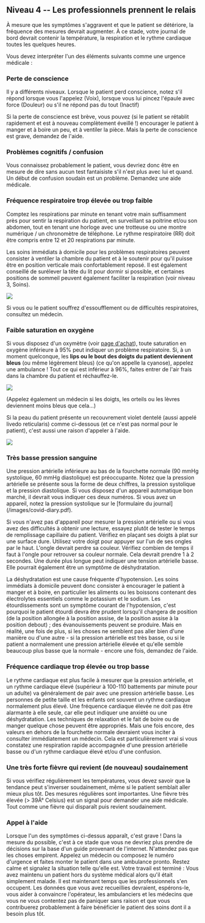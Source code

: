 ## Niveau 4 -- Les professionnels prennent le relais

À mesure que les symptômes s'aggravent et que le patient se détériore, la fréquence des mesures devrait augmenter. À ce stade, votre journal de bord devrait contenir la température, la respiration et le rythme cardiaque toutes les quelques heures.

Vous devez interpréter l'un des éléments suivants comme une urgence médicale :

### Perte de conscience

Il y a différents niveaux. Lorsque le patient perd conscience, notez s'il répond lorsque vous l'appelez (Voix), lorsque vous lui pincez l'épaule avec force (Douleur) ou s'il ne répond pas du tout (Inactif)

Si la perte de conscience est brève, vous pouvez (si le patient se rétablit rapidement et est à nouveau complètement éveillé !) encourager le patient à manger et à boire un peu, et à ventiler la pièce. Mais la perte de conscience est grave, demandez de l'aide.

### Problèmes cognitifs / confusion

Vous connaissez probablement le patient, vous devriez donc être en mesure de dire sans aucun test fantaisiste s'il n'est plus avec lui et quand. Un début de confusion soudain est un problème. Demandez une aide médicale.

### Fréquence respiratoire trop élevée ou trop faible

Comptez les respirations par minute en tenant votre main suffisamment près pour sentir la respiration du patient, en surveillant sa poitrine et/ou son abdomen, tout en tenant une horloge avec une trotteuse ou une montre numérique / un chronomètre de téléphone. Le rythme respiratoire (RR) doit être compris entre 12 et 20 respirations par minute. 

Les soins immédiats à domicile pour les problèmes respiratoires peuvent consister à ventiler la chambre du patient et à le soutenir pour qu'il puisse être en position verticale mais confortablement reposé. Il est également conseillé de surélever la tête du lit pour dormir si possible, et certaines positions de sommeil peuvent également faciliter la respiration (voir niveau 3, Soins).

![](/images/dyspnoe.png)

Si vous ou le patient souffrez d'essoufflement ou de difficultés respiratoires, consultez un médecin. 

### Faible saturation en oxygène

Si vous disposez d'un oxymètre (voir [page d'achat](/commerces)), toute saturation en oxygène inférieure à 95% peut indiquer un problème respiratoire. Si, à un moment quelconque, les **lips ou le bout des doigts du patient deviennent bleus** (ou même légèrement bleus) (ce qu'on appelle la cyanose), appelez une ambulance ! Tout ce qui est inférieur à 96%, faites entrer de l'air frais dans la chambre du patient et réchauffez-le.

![](/images/cyanosis.png)

(Appelez également un médecin si les doigts, les orteils ou les lèvres deviennent moins bleus que cela...)

Si la peau du patient présente un recouvrement violet dentelé (aussi appelé livedo reticularis) comme ci-dessous (et ce n'est pas normal pour le patient), c'est aussi une raison d'appeler à l'aide.

![](/images/livedo-reticularis.png)

### Très basse pression sanguine

Une pression artérielle inférieure au bas de la fourchette normale (90 mmHg systolique, 60 mmHg diastolique) est préoccupante. Notez que la pression artérielle se présente sous la forme de deux chiffres, la pression systolique et la pression diastolique. Si vous disposez d'un appareil automatique bon marché, il devrait vous indiquer ces deux numéros. Si vous avez un appareil, notez la pression systolique sur le [formulaire du journal] (/images/covid-diary.pdf).

Si vous n'avez pas d'appareil pour mesurer la pression artérielle ou si vous avez des difficultés à obtenir une lecture, essayez plutôt de tester le temps de remplissage capillaire du patient. Vérifiez en plaçant ses doigts à plat sur une surface dure. Utilisez votre doigt pour appuyer sur l'un de ses ongles par le haut. L'ongle devrait perdre sa couleur. Vérifiez combien de temps il faut à l'ongle pour retrouver sa couleur normale. Cela devrait prendre 1 à 2 secondes. Une durée plus longue peut indiquer une tension artérielle basse. Elle pourrait également être un symptôme de déshydratation. 

La déshydratation est une cause fréquente d'hypotension. Les soins immédiats à domicile peuvent donc consister à encourager le patient à manger et à boire, en particulier les aliments ou les boissons contenant des électrolytes essentiels comme le potassium et le sodium. Les étourdissements sont un symptôme courant de l'hypotension, c'est pourquoi le patient étourdi devra être prudent lorsqu'il changera de position (de la position allongée à la position assise, de la position assise à la position debout) ; des évanouissements peuvent se produire. Mais en réalité, une fois de plus, si les choses ne semblent pas aller bien d'une manière ou d'une autre - si la pression artérielle est très basse, ou si le patient a normalement une pression artérielle élevée et qu'elle semble beaucoup plus basse que la normale - encore une fois, demandez de l'aide.

### Fréquence cardiaque trop élevée ou trop basse

Le rythme cardiaque est plus facile à mesurer que la pression artérielle, et un rythme cardiaque élevé (supérieur à 100-110 battements par minute pour un adulte) va généralement de pair avec une pression artérielle basse. Les personnes de petite taille et les enfants ont souvent un rythme cardiaque normalement plus élevé. Une fréquence cardiaque élevée ne doit pas être alarmante à elle seule, car elle peut indiquer une anxiété ou une déshydratation. Les techniques de relaxation et le fait de boire ou de manger quelque chose peuvent être appropriés. Mais une fois encore, des valeurs en dehors de la fourchette normale devraient vous inciter à consulter immédiatement un médecin. Cela est particulièrement vrai si vous constatez une respiration rapide accompagnée d'une pression artérielle basse ou d'un rythme cardiaque élevé et/ou d'une confusion. 

### Une très forte fièvre qui revient (de nouveau) soudainement

Si vous vérifiez régulièrement les températures, vous devez savoir que la tendance peut s'inverser soudainement, même si le patient semblait aller mieux plus tôt. Des mesures régulières sont importantes. Une fièvre très élevée (> 39Â° Celsius) est un signal pour demander une aide médicale. Tout comme une fièvre qui disparaît puis revient soudainement. 

### Appel à l'aide

Lorsque l'un des symptômes ci-dessus apparaît, c'est grave ! Dans la mesure du possible, c'est à ce stade que vous ne devriez plus prendre de décisions sur la base d'un guide provenant de l'internet. N'attendez pas que les choses empirent. Appelez un médecin ou composez le numéro d'urgence et faites monter le patient dans une ambulance pronto. Restez calme et signalez la situation telle qu'elle est. Votre travail est terminé : Vous avez maintenu un patient hors du système médical alors qu'il était simplement malade. Il est maintenant temps que les professionnels s'en occupent. Les données que vous avez recueillies devraient, espérons-le, vous aider à convaincre l'opérateur, les ambulanciers et les médecins que vous ne vous contentez pas de paniquer sans raison et que vous contribuerez probablement à faire bénéficier le patient des soins dont il a besoin plus tôt.
